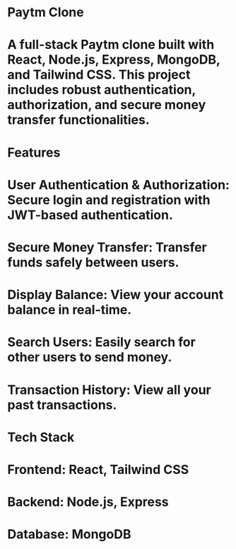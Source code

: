 # Paytm Clone
# A full-stack Paytm clone built with React, Node.js, Express, MongoDB, and Tailwind CSS. This project includes robust authentication, authorization, and secure money transfer functionalities.

# Features
  # User Authentication & Authorization: Secure login and registration with JWT-based authentication.
  # Secure Money Transfer: Transfer funds safely between users.
  # Display Balance: View your account balance in real-time.
  # Search Users: Easily search for other users to send money.
  # Transaction History: View all your past transactions.

# Tech Stack
  # Frontend: React, Tailwind CSS
  # Backend: Node.js, Express
  # Database: MongoDB
